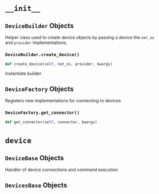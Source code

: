 # `__init__`


## `DeviceBuilder` Objects

Helper class used to create device objects by passing a device the `net_os` and
`provider` implementations.

### `DeviceBuilder.create_device()`

```python
def create_device(self, net_os, provider, kwargs)
```

Instantiate builder

## `DeviceFactory` Objects

Registers new implementations for connecting to devices

### `DeviceFactory.get_connector()`

```python
def get_connector(self, connector, kwargs)
```


# `device`


## `DeviceBase` Objects

Handler of device connections and command execution

## `DevicesBase` Objects


